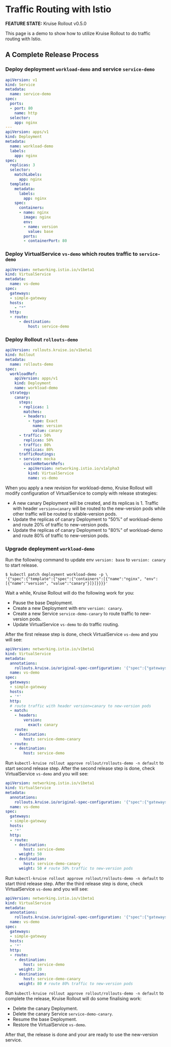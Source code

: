 # Traffic Routing with Istio

**FEATURE STATE:** Kruise Rollout v0.5.0

This page is a demo to show how to utilize Kruise Rollout to do traffic routing with Istio.

## A Complete Release Process
### Deploy deployment `workload-demo` and service `service-demo`
```yaml
apiVersion: v1
kind: Service
metadata:
  name: service-demo
spec:
  ports:
  - port: 80
    name: http
  selector:
    app: nginx
---
apiVersion: apps/v1
kind: Deployment
metadata:
  name: workload-demo
  labels:
    app: nginx
spec:
  replicas: 3
  selector:
    matchLabels:
      app: nginx
  template:
    metadata:
      labels:
        app: nginx
    spec:
      containers:
      - name: nginx
        image: nginx
        env:
        - name: version
          value: base
        ports:
        - containerPort: 80
```
### Deploy VirtualService `vs-demo` which routes traffic to `service-demo`
```yaml
apiVersion: networking.istio.io/v1beta1
kind: VirtualService
metadata:
  name: vs-demo
spec:
  gateways:
  - simple-gateway
  hosts:
    - "*"
  http:
  - route:
      - destination:
          host: service-demo
```
### Deploy Rollout `rollouts-demo`
```yaml
apiVersion: rollouts.kruise.io/v1beta1
kind: Rollout
metadata:
  name: rollouts-demo
spec:
  workloadRef:
    apiVersion: apps/v1
    kind: Deployment
    name: workload-demo
  strategy:
    canary:
      steps:
      - replicas: 1
        matches:
        - headers:
          - type: Exact
            name: version
            value: canary
      - traffic: 50%
        replicas: 50%
      - traffic: 80%
        replicas: 80%
      trafficRoutings:
      - service: mocka
        customNetworkRefs:
        - apiVersion: networking.istio.io/v1alpha3
          kind: VirtualService
          name: vs-demo
```
When you apply a new revision for workload-demo, Kruise Rollout will modify configuration of VirtualService to comply with release strategies:

- A new canary Deployment will be created, and its replicas is 1. Traffic with header `version=canary` will be routed to the new-version pods while other traffic will be routed to stable-version pods.
- Update the replicas of canary Deployment to "50%" of workload-demo and route 20% of traffic to new-version pods.
- Update the replicas of canary Deployment to "80%" of workload-demo and route 80% of traffic to new-version pods.

### Upgrade deployment `workload-demo`
Run the following command to update env `version: base` to `version: canary` to start release.
```shell
$ kubectl patch deployment workload-demo -p \
'{"spec":{"template":{"spec":{"containers":[{"name":"nginx", "env":[{"name":"version", "value":"canary"}]}]}}}}'
```
Wait a while, Kruise Rollout will do the following work for you:

- Pause the base Deployment.
- Create a new Deployment with env `version: canary`.
- Create a new Service `service-demo-canary` to route traffic to new-version pods.
- Update VirtualService `vs-demo` to do traffic routing.

After the first release step is done, check VirtualService `vs-demo` and you will see:
```yaml
apiVersion: networking.istio.io/v1beta1
kind: VirtualService
metadata:
  annotations:
    rollouts.kruise.io/original-spec-configuration: '{"spec":{"gateways":["simple-gateway"],"hosts":["*"],"http":[{"route":[{"destination":{"host":"service-demo"}}]}]},"annotations":{"kubectl.kubernetes.io/last-applied-configuration":"{\"apiVersion\":\"networking.istio.io/v1beta1\",\"kind\":\"VirtualService\",\"metadata\":{\"annotations\":{},\"name\":\"vs-demo\",\"namespace\":\"default\"},\"spec\":{\"gateways\":[\"simple-gateway\"],\"hosts\":[\"*\"],\"http\":[{\"route\":[{\"destination\":{\"host\":\"service-demo\"}}]}]}}\n"}}'
  name: vs-demo
spec:
  gateways:
  - simple-gateway
  hosts:
  - '*'
  http:
  # route traffic with header version=canary to new-version pods
  - match:
    - headers:
        version:
          exact: canary
    route:
    - destination:
        host: service-demo-canary
  - route:
    - destination:
        host: service-demo

```
Run `kubectl-kruise rollout approve rollout/rollouts-demo -n default` to start second release step. After the second release step is done, check VirtualService `vs-demo` and you will see:
```yaml
apiVersion: networking.istio.io/v1beta1
kind: VirtualService
metadata:
  annotations:
    rollouts.kruise.io/original-spec-configuration: '{"spec":{"gateways":["simple-gateway"],"hosts":["*"],"http":[{"route":[{"destination":{"host":"service-demo"}}]}]},"annotations":{"kubectl.kubernetes.io/last-applied-configuration":"{\"apiVersion\":\"networking.istio.io/v1beta1\",\"kind\":\"VirtualService\",\"metadata\":{\"annotations\":{},\"name\":\"vs-demo\",\"namespace\":\"default\"},\"spec\":{\"gateways\":[\"simple-gateway\"],\"hosts\":[\"*\"],\"http\":[{\"route\":[{\"destination\":{\"host\":\"service-demo\"}}]}]}}\n"}}'
  name: vs-demo
spec:
  gateways:
  - simple-gateway
  hosts:
  - '*'
  http:
  - route:
    - destination:
        host: service-demo
      weight: 50
    - destination:
        host: service-demo-canary
      weight: 50 # route 50% traffic to new-version pods
```
Run `kubectl-kruise rollout approve rollout/rollouts-demo -n default` to start third release step. After the third release step is done, check VirtualService `vs-demo` and you will see:

```yaml
apiVersion: networking.istio.io/v1beta1
kind: VirtualService
metadata:
  annotations:
    rollouts.kruise.io/original-spec-configuration: '{"spec":{"gateways":["simple-gateway"],"hosts":["*"],"http":[{"route":[{"destination":{"host":"service-demo"}}]}]},"annotations":{"kubectl.kubernetes.io/last-applied-configuration":"{\"apiVersion\":\"networking.istio.io/v1beta1\",\"kind\":\"VirtualService\",\"metadata\":{\"annotations\":{},\"name\":\"vs-demo\",\"namespace\":\"default\"},\"spec\":{\"gateways\":[\"simple-gateway\"],\"hosts\":[\"*\"],\"http\":[{\"route\":[{\"destination\":{\"host\":\"service-demo\"}}]}]}}\n"}}'
  name: vs-demo
spec:
  gateways:
  - simple-gateway
  hosts:
  - '*'
  http:
  - route:
    - destination:
        host: service-demo
      weight: 20
    - destination:
        host: service-demo-canary
      weight: 80 # route 80% traffic to new-version pods
```
Run `kubectl-kruise rollout approve rollout/rollouts-demo -n default` to complete the release, Kruise Rollout will do some finalising work:

- Delete the canary Deployment.
- Delete the canary Service `service-demo-canary`.
- Resume the base Deployment.
- Restore the VirtualService `vs-demo`.

After that, the release is done and your are ready to use the new-version service.
